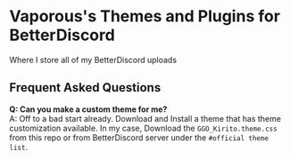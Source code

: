 # Vaporous's Themes and Plugins for BetterDiscord 
Where I store all of my BetterDiscord uploads


## Frequent Asked Questions 

**Q: Can you make a custom theme for me?** <br> A: Off to a bad start already. Download and Install a theme that has theme customization available. In my case, Download the `GGO_Kirito.theme.css` from this repo or from BetterDiscord server under the `#official theme list`.
